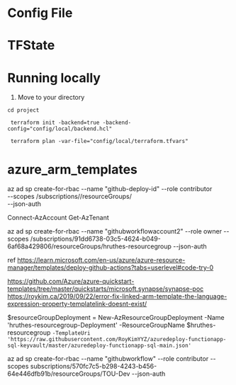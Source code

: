# Config File

# TFState

# Running locally

1. Move to your directory 

`
 cd project
`

` 
    terraform init -backend=true -backend-config="config/local/backend.hcl"
`

` 
    terraform plan -var-file="config/local/terraform.tfvars"
`


# azure_arm_templates
az ad sp create-for-rbac --name "github-deploy-id" --role contributor \
                            --scopes /subscriptions/<id>/resourceGroups/<group> \
                            --json-auth



Connect-AzAccount
Get-AzTenant

az ad sp create-for-rbac --name "githubworkflowaccount2" --role owner --scopes /subscriptions/91dd6738-03c5-4624-b049-6af68a429806/resourceGroups/hruthes-resourcegroup --json-auth

ref https://learn.microsoft.com/en-us/azure/azure-resource-manager/templates/deploy-github-actions?tabs=userlevel#code-try-0


https://github.com/Azure/azure-quickstart-templates/tree/master/quickstarts/microsoft.synapse/synapse-poc
https://roykim.ca/2019/09/22/error-fix-linked-arm-template-the-language-expression-property-templatelink-doesnt-exist/

$resourceGroupDeployment = New-AzResourceGroupDeployment -Name 'hruthes-resourcegroup-Deployment' -ResourceGroupName $hruthes-resourcegroup `
-TemplateUri 'https://raw.githubusercontent.com/RoyKimYYZ/azuredeploy-functionapp-sql-keyvault/master/azuredeploy-functionapp-sql-main.json' `





az ad sp create-for-rbac --name "githubworkflow" --role contributor --scopes subscriptions/570fc7c5-b298-4243-b456-64e446dfb91b/resourceGroups/TOU-Dev --json-auth